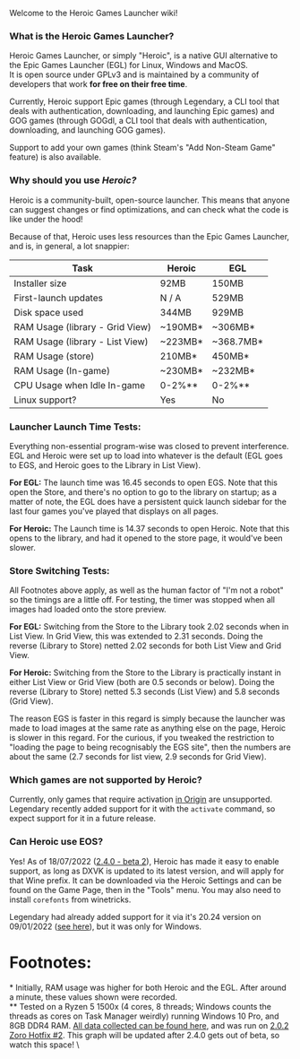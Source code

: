 Welcome to the Heroic Games Launcher wiki!

### What is the Heroic Games Launcher?
Heroic Games Launcher, or simply "Heroic", is a native GUI alternative to the Epic Games Launcher (EGL) for Linux, Windows and MacOS.  
It is open source under GPLv3 and is maintained by a community of developers that work **for free on their free time**.

Currently, Heroic support Epic games (through Legendary, a CLI tool that deals with authentication, downloading, and launching Epic games) and GOG games (through GOGdl, a CLI tool that deals with authentication, downloading, and launching GOG games).

Support to add your own games (think Steam's "Add Non-Steam Game" feature) is also available. 

### Why should you use _**Heroic?**_

<!-- For now this only compares Heroic and the EGL. Once other stores are supported, they should be added here -->

Heroic is a community-built, open-source launcher. This means that anyone can suggest changes or find optimizations, and can check what the code is like under the hood!
  
Because of that, Heroic uses less resources than the Epic Games Launcher, and is, in general, a lot snappier:
  
|         Task                     |  Heroic |    EGL     |
| -------------------------------- | ------- | ---------- |
| Installer size                   | 92MB    | 150MB      |
| First-launch updates             | N / A   | 529MB      |
| Disk space used                  | 344MB   | 929MB      |
| RAM Usage (library - Grid View)  | ~190MB* | ~306MB*    |
| RAM Usage (library - List View)  | ~223MB* | ~368.7MB*  |
| RAM Usage (store)                | 210MB*  | 450MB*     |
| RAM Usage (In-game)              | ~230MB* | ~232MB*    |
| CPU Usage when Idle In-game      | 0-2%**  | 0-2%**     |
| Linux support?                   | Yes     | No         |

### Launcher Launch Time Tests:
Everything non-essential program-wise was closed to prevent interference. EGL and Heroic were set up to load into whatever is the default (EGL goes to EGS, and Heroic goes to the Library in List View).

**For EGL:** The launch time was 16.45 seconds to open EGS. Note that this open the Store, and there's no option to go to the library on startup; as a matter of note, the EGL does have a persistent quick launch sidebar for the last four games you've played that displays on all pages.

**For Heroic:** The Launch time is 14.37 seconds to open Heroic. Note that this opens to the library, and had it opened to the store page, it would've been slower.

### Store Switching Tests:
All Footnotes above apply, as well as the human factor of "I'm not a robot" so the timings are a little off. For testing, the timer was stopped when all images had loaded onto the store preview.  
  
**For EGL:** Switching from the Store to the Library took 2.02 seconds when in List View. In Grid View, this was extended to 2.31 seconds. Doing the reverse (Library to Store) netted 2.02 seconds for both List View and Grid View.

**For Heroic:** Switching from the Store to the Library is practically instant in either List View or Grid View (both are 0.5 seconds or below). Doing the reverse (Library to Store) netted 5.3 seconds (List View) and 5.8 seconds (Grid View).

The reason EGS is faster in this regard is simply because the launcher was made to load images at the same rate as anything else on the page, Heroic is slower in this regard. For the curious, if you tweaked the restriction to "loading the page to being recognisably the EGS site", then the numbers are about the same (2.7 seconds for list view, 2.9 seconds for Grid View).

### Which games are not supported by Heroic?
Currently, only games that require activation [in Origin](https://github.com/Heroic-Games-Launcher/HeroicGamesLauncher/issues/2859) are unsupported.  
Legendary recently added support for it with the `activate` command, so expect support for it in a future release.

### Can Heroic use EOS? 
Yes! As of 18/07/2022 ([2.4.0 - beta 2](https://github.com/Heroic-Games-Launcher/HeroicGamesLauncher/releases/tag/v2.4.0-beta.2)), Heroic has made it easy to enable support, as long as DXVK is updated to its latest version, and will apply for that Wine prefix. It can be downloaded via the Heroic Settings and can be found on the Game Page, then in the "Tools" menu. You may also need to install `corefonts` from winetricks.

Legendary had already added support for it via it's 20.24 version on 09/01/2022 ([see here](https://github.com/derrod/legendary/releases/tag/0.20.24)), but it was only for Windows.

# Footnotes:
\* Initially, RAM usage was higher for both Heroic and the EGL. After around a minute, these values shown were recorded.  
\** Tested on a Ryzen 5 1500x (4 cores, 8 threads; Windows counts the threads as cores on Task Manager weirdly) running Windows 10 Pro, and 8GB DDR4 RAM. [All data collected can be found here](https://imgur.com/a/jfV48v7), and was run on [2.0.2 Zoro Hotfix #2](https://github.com/Heroic-Games-Launcher/HeroicGamesLauncher/releases/tag/v2.0.2). This graph will be updated after 2.4.0 gets out of beta, so watch this space!
\

